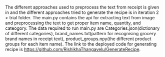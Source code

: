 The different approaches used to preprocess the text from receipt is given in and the different approaches tried to generate the recipe is in iteration 2 > trial folder. The main.py contains the api for extracting text from image and preprocessing the text to get proper item name, quantity, and cateogory. The data required to run main.py are Categories.json(dictionary of different categories), brand_names.txt(pattern for recognising grocery brand names in receipt text), product_groups.npy(the different product groups for each item name). 
The link to the deployed code for generating recipe is https://github.com/RishikhaThangavelu/GenerateRecipe.
